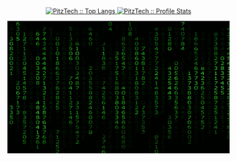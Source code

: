 <div align="center">
  <a href="https://github.com/PitzTech">
  <img height="180em" src="https://github-readme-stats.vercel.app/api/top-langs/?username=PitzTech&langs_count=8&theme=chartreuse-dark&layout=compact&hide=jupyter%20notebook&hide_border=true" alt="PitzTech :: Top Langs" />
  <img height="180em" src="https://github-readme-stats.vercel.app/api?username=PitzTech&show_icons=true&theme=chartreuse-dark&count_private=true&hide_border=true" alt="PitzTech :: Profile Stats" />
</div>

<p align="center"><img src=".github/giphy.gif" alt="Synthwave" height="300em" width="795em"></p>
